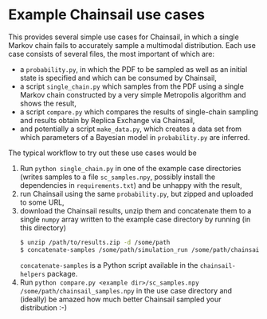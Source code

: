 # Example Chainsail use cases
This provides several simple use cases for Chainsail, in which a single Markov chain fails to accurately sample a multimodal distribution. Each use case consists of several files, the most important of which are:
- a `probability.py`, in which the PDF to be sampled as well as an initial state is specified and which can be consumed by Chainsail,
- a script `single_chain.py` which samples from the PDF using a single Markov chain constructed by a very simple Metropolis algorithm and shows the result,
- a script `compare.py` which compares the results of single-chain sampling and results obtain by Replica Exchange via Chainsail,
- and potentially a script `make_data.py`, which creates a data set from which parameters of a Bayesian model in `probability.py` are inferred.

The typical workflow to try out these use cases would be
1. Run `python single_chain.py` in one of the example case directories (writes samples to a file `sc_samples.npy`, possibly install the dependencies in `requirements.txt`) and be unhappy with the result,
2. run Chainsail using the same `probability.py`, but zipped and uploaded to some URL,
3. download the Chainsail results, unzip them and concatenate them to a single `numpy` array written to the example case directory by running (in this directory)
   ```bash
   $ unzip /path/to/results.zip -d /some/path
   $ concatenate-samples /some/path/simulation_run /some/path/chainsain_samples.npy
   ```
   `concatenate-samples` is a Python script available in the `chainsail-helpers` package.
4. Run `python compare.py <example dir>/sc_samples.npy /some/path/chainsail_samples.npy` in the use case directory and (ideally) be amazed how much better Chainsail sampled your distribution :-)
